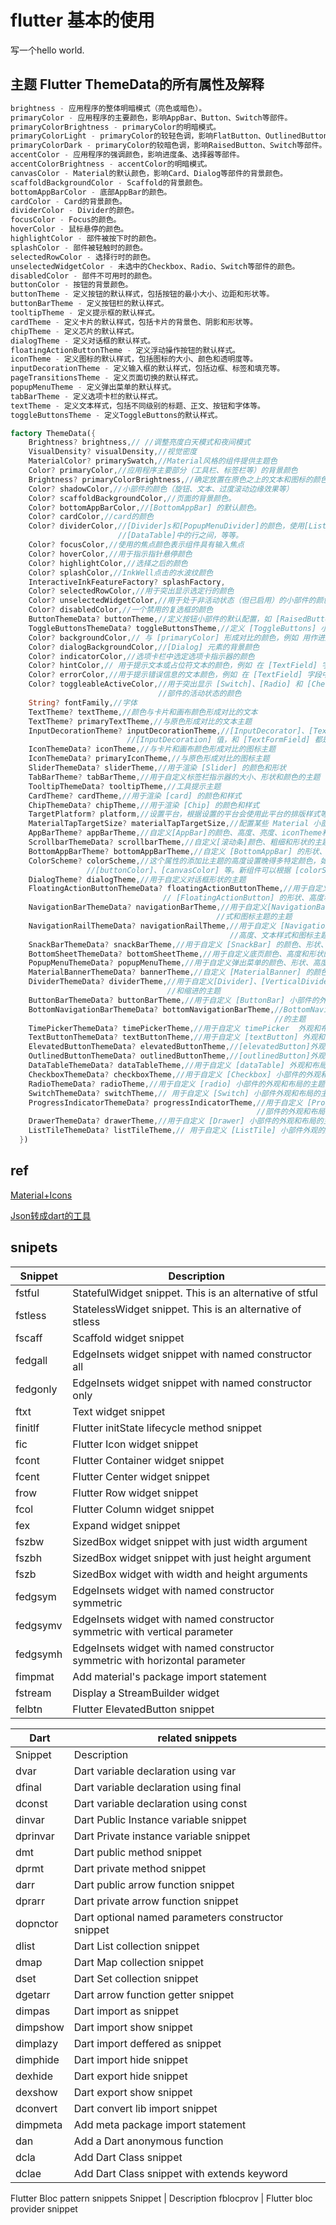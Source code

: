# flutter 基本的使用

写一个hello world.




## 主题 Flutter ThemeData的所有属性及解释

```dart
brightness - 应用程序的整体明暗模式（亮色或暗色）。
primaryColor - 应用程序的主要颜色，影响AppBar、Button、Switch等部件。
primaryColorBrightness - primaryColor的明暗模式。
primaryColorLight - primaryColor的较轻色调，影响FlatButton、OutlinedButton等部件。
primaryColorDark - primaryColor的较暗色调，影响RaisedButton、Switch等部件。
accentColor - 应用程序的强调颜色，影响进度条、选择器等部件。
accentColorBrightness - accentColor的明暗模式。
canvasColor - Material的默认颜色，影响Card、Dialog等部件的背景颜色。
scaffoldBackgroundColor - Scaffold的背景颜色。
bottomAppBarColor - 底部AppBar的颜色。
cardColor - Card的背景颜色。
dividerColor - Divider的颜色。
focusColor - Focus的颜色。
hoverColor - 鼠标悬停的颜色。
highlightColor - 部件被按下时的颜色。
splashColor - 部件被轻触时的颜色。
selectedRowColor - 选择行时的颜色。
unselectedWidgetColor - 未选中的Checkbox、Radio、Switch等部件的颜色。
disabledColor - 部件不可用时的颜色。
buttonColor - 按钮的背景颜色。
buttonTheme - 定义按钮的默认样式，包括按钮的最小大小、边距和形状等。
buttonBarTheme - 定义按钮栏的默认样式。
tooltipTheme - 定义提示框的默认样式。
cardTheme - 定义卡片的默认样式，包括卡片的背景色、阴影和形状等。
chipTheme - 定义芯片的默认样式。
dialogTheme - 定义对话框的默认样式。
floatingActionButtonTheme - 定义浮动操作按钮的默认样式。
iconTheme - 定义图标的默认样式，包括图标的大小、颜色和透明度等。
inputDecorationTheme - 定义输入框的默认样式，包括边框、标签和填充等。
pageTransitionsTheme - 定义页面切换的默认样式。
popupMenuTheme - 定义弹出菜单的默认样式。
tabBarTheme - 定义选项卡栏的默认样式。
textTheme - 定义文本样式，包括不同级别的标题、正文、按钮和字体等。
toggleButtonsTheme - 定义ToggleButtons的默认样式。
```


```dart
factory ThemeData({
    Brightness? brightness,// //调整亮度白天模式和夜间模式
    VisualDensity? visualDensity,//视觉密度
    MaterialColor? primarySwatch,//Material风格的组件提供主题色
    Color? primaryColor,//应用程序主要部分（工具栏、标签栏等）的背景颜色
    Brightness? primaryColorBrightness,//确定放置在原色之上的文本和图标的颜色如工具栏文本本
    Color? shadowColor,//小部件的颜色（旋钮、文本、过度滚动边缘效果等）
    Color? scaffoldBackgroundColor,//页面的背景颜色。
    Color? bottomAppBarColor,//[BottomAppBar] 的默认颜色。
    Color? cardColor,//card的颜色
    Color? dividerColor,//[Divider]s和[PopupMenuDivider]的颜色，使用[ListTile] 之间，                    
                        //[DataTable]中的行之间，等等。
    Color? focusColor,//使用的焦点颜色表示组件具有输入焦点
    Color? hoverColor,//用于指示指针悬停颜色
    Color? highlightColor,//选择之后的颜色
    Color? splashColor,//InkWell点击的水波纹颜色
    InteractiveInkFeatureFactory? splashFactory,
    Color? selectedRowColor,//用于突出显示选定行的颜色
    Color? unselectedWidgetColor,//用于处于非活动状态（但已启用）的小部件的颜色
    Color? disabledColor,//一个禁用的复选框的颜色
    ButtonThemeData? buttonTheme,//定义按钮小部件的默认配置，如 [RaisedButton]和 [平面按钮]
    ToggleButtonsThemeData? toggleButtonsTheme,//定义 [ToggleButtons] 小部件的默认配置
    Color? backgroundColor,// 与 [primaryColor] 形成对比的颜色，例如 用作进度条的剩余部分
    Color? dialogBackgroundColor,//[Dialog] 元素的背景颜色
    Color? indicatorColor,//选项卡栏中选定选项卡指示器的颜色
    Color? hintColor,// 用于提示文本或占位符文本的颜色，例如 在 [TextField] 字段中
    Color? errorColor,//用于提示错误信息的文本颜色，例如 在 [TextField] 字段中
    Color? toggleableActiveColor,//用于突出显示 [Switch]、[Radio] 和 [Checkbox] 等可切换小 
                                 //部件的活动状态的颜色
    String? fontFamily,//字体
    TextTheme? textTheme,//颜色与卡片和画布颜色形成对比的文本
    TextTheme? primaryTextTheme,//与原色形成对比的文本主题 
    InputDecorationTheme? inputDecorationTheme,//[InputDecorator]、[TextField] 的默认 
                          //[InputDecoration] 值，和 [TextFormField] 都是基于这个主题
    IconThemeData? iconTheme,//与卡片和画布颜色形成对比的图标主题
    IconThemeData? primaryIconTheme,//与原色形成对比的图标主题 
    SliderThemeData? sliderTheme,//用于渲染 [Slider] 的颜色和形状
    TabBarTheme? tabBarTheme,//用于自定义标签栏指示器的大小、形状和颜色的主题
    TooltipThemeData? tooltipTheme,//工具提示主题
    CardTheme? cardTheme,//用于渲染 [card] 的颜色和样式
    ChipThemeData? chipTheme,//用于渲染 [Chip] 的颜色和样式
    TargetPlatform? platform,//设置平台，根据设置的平台会使用此平台的排版样式等
    MaterialTapTargetSize? materialTapTargetSize,//配置某些 Material 小部件的命中测试大小 
    AppBarTheme? appBarTheme,//自定义[AppBar]的颜色、高度、亮度、iconTheme和textTheme的主题
    ScrollbarThemeData? scrollbarTheme,//自定义[滚动条]颜色、粗细和形状的主题
    BottomAppBarTheme? bottomAppBarTheme,//自定义 [BottomAppBar] 的形状、高度和颜色的主题
    ColorScheme? colorScheme,//这个属性的添加比主题的高度设置晚得多特定颜色，如 [cardColor]、 
                 //[buttonColor]、[canvasColor] 等。新组件可以根据 [colorScheme] 专门定义
    DialogTheme? dialogTheme,//用于自定义对话框形状的主题
    FloatingActionButtonThemeData? floatingActionButtonTheme,//用于自定义        
                                  // [FloatingActionButton] 的形状、高度和颜色的主题
    NavigationBarThemeData? navigationBarTheme,//用于自定义[NavigationBar] 背景颜色、文本样 
                                              //式和图标主题的主题
    NavigationRailThemeData? navigationRailTheme,//用于自定义 [NavigationRail] 的背景颜色、 
                                                 //高度、文本样式和图标主题的主题
    SnackBarThemeData? snackBarTheme,//用于自定义 [SnackBar] 的颜色、形状、高度和行为的主题
    BottomSheetThemeData? bottomSheetTheme,//用于自定义底页颜色、高度和形状的主题
    PopupMenuThemeData? popupMenuTheme,//用于自定义弹出菜单的颜色、形状、高度和文本样式的主题
    MaterialBannerThemeData? bannerTheme,//自定义 [MaterialBanner] 的颜色和文本样式的主题
    DividerThemeData? dividerTheme,//用于自定义[Divider]、[VerticalDivider] 等的颜色、粗细 
                                   //和缩进的主题
    ButtonBarThemeData? buttonBarTheme,//用于自定义 [ButtonBar] 小部件的外观和布局的主题
    BottomNavigationBarThemeData? bottomNavigationBarTheme,//BottomNavigationBar外观和布局 
                                                           //的主题
    TimePickerThemeData? timePickerTheme,//用于自定义 timePicker  外观和布局的主题
    TextButtonThemeData? textButtonTheme,//用于自定义 [textButton] 外观和布局的主题
    ElevatedButtonThemeData? elevatedButtonTheme,//[elevatedButton]外观和布局的主题
    OutlinedButtonThemeData? outlinedButtonTheme,//[outlinedButton]外观和布局的主题
    DataTableThemeData? dataTableTheme,//用于自定义 [dataTable] 外观和布局的主题
    CheckboxThemeData? checkboxTheme,//用于自定义 [Checkbox] 小部件的外观和布局的主题
    RadioThemeData? radioTheme,//用于自定义 [radio] 小部件的外观和布局的主题
    SwitchThemeData? switchTheme,// 用于自定义 [Switch] 小部件外观和布局的主题
    ProgressIndicatorThemeData? progressIndicatorTheme,//用于自定义 [ProgressIndicator] 小 
                                                       //部件的外观和布局的主题
    DrawerThemeData? drawerTheme,//用于自定义 [Drawer] 小部件的外观和布局的主题
    ListTileThemeData? listTileTheme,// 用于自定义 [ListTile] 小部件外观的主题
  })
```


## ref

[Material+Icons](https://fonts.google.com/icons)

[Json转成dart的工具](https://javiercbk.github.io/json_to_dart/)

## snipets


Snippet | Description
----|-----
fstful | StatefulWidget snippet. This is an alternative of stful
fstless | StatelessWidget snippet. This is an alternative of stless
fscaff | Scaffold widget snippet
fedgall | EdgeInsets widget snippet with named constructor all
fedgonly | EdgeInsets widget snippet with named constructor only
ftxt | Text widget snippet
finitlf | Flutter initState lifecycle method snippet
fic | Flutter Icon widget snippet
fcont | Flutter Container widget snippet
fcent | Flutter Center widget snippet
frow | Flutter Row widget snippet
fcol | Flutter Column widget snippet
fex | Expand widget snippet
fszbw | SizedBox widget snippet with just width argument
fszbh | SizedBox widget snippet with just height argument
fszb | SizedBox widget with width and height arguments
fedgsym | EdgeInsets widget with named constructor symmetric
fedgsymv | EdgeInsets widget with named constructor symmetric with vertical parameter
fedgsymh | EdgeInsets widget with named constructor symmetric with horizontal parameter
fimpmat | Add material's package import statement
fstream | Display a StreamBuilder widget
felbtn | Flutter ElevatedButton snippet


Dart | related snippets
----|-----
Snippet | Description
dvar | Dart variable declaration using var
dfinal | Dart variable declaration using final
dconst | Dart variable declaration using const
dinvar | Dart Public Instance variable snippet
dprinvar | Dart Private instance variable snippet
dmt | Dart public method snippet
dprmt | Dart private method snippet
darr | Dart public arrow function snippet
dprarr | Dart private arrow function snippet
dopnctor | Dart optional named parameters constructor snippet
dlist | Dart List collection snippet
dmap | Dart Map collection snippet
dset | Dart Set collection snippet
dgetarr | Dart arrow function getter snippet
dimpas | Dart import as snippet
dimpshow | Dart import show snippet
dimplazy | Dart import deffered as snippet
dimphide | Dart import hide snippet
dexhide | Dart export hide snippet
dexshow | Dart export show snippet
dconvert | Dart convert lib import snippet
dimpmeta | Add meta package import statement
dan | Add a Dart anonymous function
dcla | Add Dart Class snippet
dclae | Add Dart Class snippet with extends keyword
Flutter Bloc pattern snippets
Snippet | Description
fblocprov | Flutter bloc provider snippet
